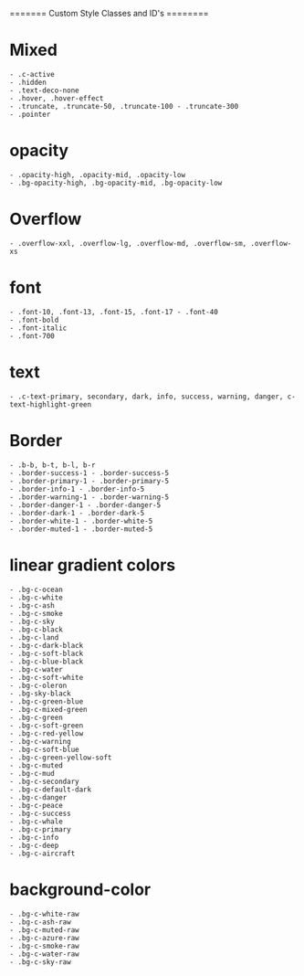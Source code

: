 ======= Custom Style Classes and ID's ========
# Mixed
    - .c-active
    - .hidden
    - .text-deco-none
    - .hover, .hover-effect
    - .truncate, .truncate-50, .truncate-100 - .truncate-300
    - .pointer

# opacity
    - .opacity-high, .opacity-mid, .opacity-low
    - .bg-opacity-high, .bg-opacity-mid, .bg-opacity-low

# Overflow
    - .overflow-xxl, .overflow-lg, .overflow-md, .overflow-sm, .overflow-xs

# font
    - .font-10, .font-13, .font-15, .font-17 - .font-40
    - .font-bold
    - .font-italic
    - .font-700

# text
    - .c-text-primary, secondary, dark, info, success, warning, danger, c-text-highlight-green

# Border
    - .b-b, b-t, b-l, b-r
    - .border-success-1 - .border-success-5
    - .border-primary-1 - .border-primary-5
    - .border-info-1 - .border-info-5
    - .border-warning-1 - .border-warning-5
    - .border-danger-1 - .border-danger-5
    - .border-dark-1 - .border-dark-5
    - .border-white-1 - .border-white-5
    - .border-muted-1 - .border-muted-5

# linear gradient colors
    - .bg-c-ocean
    - .bg-c-white
    - .bg-c-ash
    - .bg-c-smoke
    - .bg-c-sky
    - .bg-c-black
    - .bg-c-land
    - .bg-c-dark-black
    - .bg-c-soft-black
    - .bg-c-blue-black
    - .bg-c-water
    - .bg-c-soft-white
    - .bg-c-oleron
    - .bg-sky-black
    - .bg-c-green-blue
    - .bg-c-mixed-green
    - .bg-c-green
    - .bg-c-soft-green
    - .bg-c-red-yellow
    - .bg-c-warning
    - .bg-c-soft-blue
    - .bg-c-green-yellow-soft
    - .bg-c-muted
    - .bg-c-mud
    - .bg-c-secondary
    - .bg-c-default-dark
    - .bg-c-danger
    - .bg-c-peace
    - .bg-c-success
    - .bg-c-whale
    - .bg-c-primary
    - .bg-c-info
    - .bg-c-deep
    - .bg-c-aircraft

# background-color
    - .bg-c-white-raw
    - .bg-c-ash-raw
    - .bg-c-muted-raw
    - .bg-c-azure-raw
    - .bg-c-smoke-raw
    - .bg-c-water-raw
    - .bg-c-sky-raw

